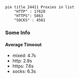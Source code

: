 
```mermaid
pie title 24411 Proxies in list
    "HTTP" : 17628
    "HTTPS": 5863
    "SOCKS" : 4581
```

### Some Info
#### Average Timeout

- mixed: 4.7s
- http: 2.8s
- https: 7.6s
- socks: 6.3s